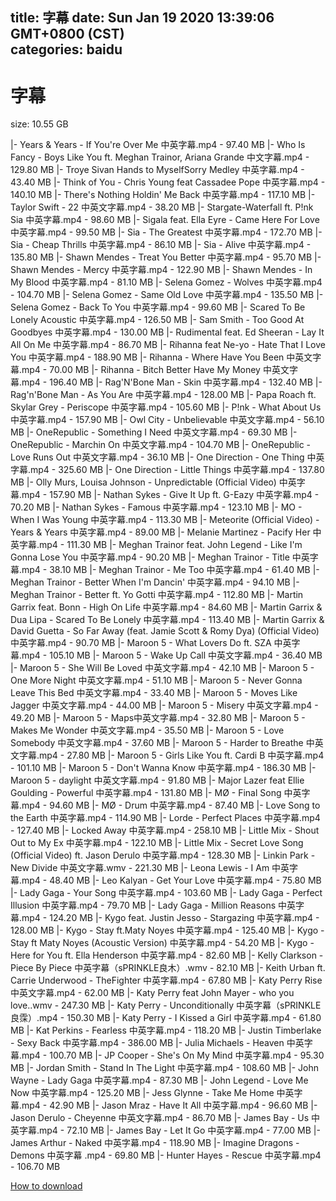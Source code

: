 
title: 字幕
date: Sun Jan 19 2020 13:39:06 GMT+0800 (CST)    
categories: baidu
---

# 字幕
size: 10.55 GB
 
 
|- Years & Years - If You're Over Me 中英字幕.mp4 - 97.40 MB
|- Who Is Fancy - Boys Like You ft. Meghan Trainor, Ariana Grande 中文字幕.mp4 - 129.80 MB
|- Troye Sivan Hands to MyselfSorry Medley 中英字幕.mp4 - 43.40 MB
|- Think of You - Chris Young feat Cassadee Pope 中英字幕.mp4 - 140.10 MB
|- There's Nothing Holdin' Me Back 中英字幕.mp4 - 117.10 MB
|- Taylor Swift - 22 中英文字幕.mp4 - 38.20 MB
|- Stargate-Waterfall ft. P!nk Sia 中英字幕.mp4 - 98.60 MB
|- Sigala feat. Ella Eyre - Came Here For Love 中英字幕.mp4 - 99.50 MB
|- Sia - The Greatest 中英字幕.mp4 - 172.70 MB
|- Sia - Cheap Thrills 中英字幕.mp4 - 86.10 MB
|- Sia - Alive 中英字幕.mp4 - 135.80 MB
|- Shawn Mendes - Treat You Better 中英字幕.mp4 - 95.70 MB
|- Shawn Mendes - Mercy 中英字幕.mp4 - 122.90 MB
|- Shawn Mendes - In My Blood 中英字幕.mp4 - 81.10 MB
|- Selena Gomez - Wolves 中英字幕.mp4 - 104.70 MB
|- Selena Gomez - Same Old Love 中英字幕.mp4 - 135.50 MB
|- Selena Gomez - Back To You 中英字幕.mp4 - 99.60 MB
|- Scared To Be Lonely Acoustic 中英字幕.mp4 - 126.50 MB
|- Sam Smith - Too Good At Goodbyes  中英字幕.mp4 - 130.00 MB
|- Rudimental feat. Ed Sheeran - Lay It All On Me 中英字幕.mp4 - 86.70 MB
|- Rihanna feat Ne-yo - Hate That I Love You 中英字幕.mp4 - 188.90 MB
|- Rihanna - Where Have You Been 中英文字幕.mp4 - 70.00 MB
|- Rihanna - Bitch Better Have My Money 中英文字幕.mp4 - 196.40 MB
|- Rag'N'Bone Man - Skin 中英字幕.mp4 - 132.40 MB
|- Rag'n'Bone Man - As You Are  中英字幕.mp4 - 128.00 MB
|- Papa Roach ft. Skylar Grey - Periscope 中英字幕.mp4 - 105.60 MB
|- P!nk - What About Us 中英字幕.mp4 - 157.90 MB
|- Owl City - Unbelievable 中英文字幕.mp4 - 56.10 MB
|- OneRepublic - Something I Need 中英文字幕.mp4 - 69.30 MB
|- OneRepublic - Marchin On 中英文字幕.mp4 - 104.70 MB
|- OneRepublic - Love Runs Out 中英文字幕.mp4 - 36.10 MB
|- One Direction - One Thing 中英字幕.mp4 - 325.60 MB
|- One Direction - Little Things 中英字幕.mp4 - 137.80 MB
|- Olly Murs, Louisa Johnson - Unpredictable (Official Video) 中英字幕.mp4 - 157.90 MB
|- Nathan Sykes - Give It Up ft. G-Eazy 中英字幕.mp4 - 70.20 MB
|- Nathan Sykes - Famous 中英字幕.mp4 - 123.10 MB
|- MO - When I Was Young 中英字幕.mp4 - 113.30 MB
|- Meteorite (Official Video) - Years & Years 中英字幕.mp4 - 89.00 MB
|- Melanie Martinez - Pacify Her 中英字幕.mp4 - 111.30 MB
|- Meghan Trainor feat. John Legend - Like I'm Gonna Lose You 中英字幕.mp4 - 90.20 MB
|- Meghan Trainor - Title 中英字幕.mp4 - 38.10 MB
|- Meghan Trainor - Me Too 中英字幕.mp4 - 61.40 MB
|- Meghan Trainor - Better When I'm Dancin' 中英字幕.mp4 - 94.10 MB
|- Meghan Trainor - Better ft. Yo Gotti 中英字幕.mp4 - 112.80 MB
|- Martin Garrix feat. Bonn - High On Life  中英字幕.mp4 - 84.60 MB
|- Martin Garrix & Dua Lipa - Scared To Be Lonely 中英字幕.mp4 - 113.40 MB
|- Martin Garrix & David Guetta - So Far Away (feat. Jamie Scott & Romy Dya) (Official Video) 中英字幕.mp4 - 90.70 MB
|- Maroon 5 - What Lovers Do ft. SZA 中英字幕.mp4 - 105.10 MB
|- Maroon 5 - Wake Up Call 中英文字幕.mp4 - 36.40 MB
|- Maroon 5 - She Will Be Loved 中英文字幕.mp4 - 42.10 MB
|- Maroon 5 - One More Night 中英文字幕.mp4 - 51.10 MB
|- Maroon 5 - Never Gonna Leave This Bed 中英文字幕.mp4 - 33.40 MB
|- Maroon 5 - Moves Like Jagger 中英文字幕.mp4 - 44.00 MB
|- Maroon 5 - Misery 中英文字幕.mp4 - 49.20 MB
|- Maroon 5 - Maps中英文字幕.mp4 - 32.80 MB
|- Maroon 5 - Makes Me Wonder 中英文字幕.mp4 - 35.50 MB
|- Maroon 5 - Love Somebody 中英文字幕.mp4 - 37.60 MB
|- Maroon 5 - Harder to Breathe 中英文字幕.mp4 - 27.80 MB
|- Maroon 5 - Girls Like You ft. Cardi B 中英字幕.mp4 - 101.10 MB
|- Maroon 5 - Don't Wanna Know 中英字幕.mp4 - 186.30 MB
|- Maroon 5 - daylight 中英文字幕.mp4 - 91.80 MB
|- Major Lazer feat Ellie Goulding - Powerful 中英字幕.mp4 - 131.80 MB
|- MØ - Final Song  中英字幕.mp4 - 94.60 MB
|- MØ - Drum  中英字幕.mp4 - 87.40 MB
|- Love Song to the Earth 中英字幕.mp4 - 114.90 MB
|- Lorde - Perfect Places   中英字幕.mp4 - 127.40 MB
|- Locked Away 中英字幕.mp4 - 258.10 MB
|- Little Mix - Shout Out to My Ex 中英字幕.mp4 - 122.10 MB
|- Little Mix - Secret Love Song (Official Video) ft. Jason Derulo 中英字幕.mp4 - 128.30 MB
|- Linkin Park - New Divide 中英文字幕.wmv - 221.30 MB
|- Leona Lewis - I Am 中英字幕.mp4 - 48.40 MB
|- Leo Kalyan - Get Your Love 中英字幕.mp4 - 75.80 MB
|- Lady Gaga - Your Song 中英字幕.mp4 - 103.60 MB
|- Lady Gaga - Perfect Illusion 中英字幕.mp4 - 79.70 MB
|- Lady Gaga - Million Reasons 中英字幕.mp4 - 124.20 MB
|- Kygo feat. Justin Jesso - Stargazing  中英字幕.mp4 - 128.00 MB
|- Kygo - Stay ft.Maty Noyes 中英字幕.mp4 - 125.40 MB
|- Kygo - Stay ft Maty Noyes (Acoustic Version) 中英字幕.mp4 - 54.20 MB
|- Kygo - Here for You ft. Ella Henderson 中英字幕.mp4 - 82.60 MB
|- Kelly Clarkson - Piece By Piece 中英字幕（sPRINKLE良木）.wmv - 82.10 MB
|- Keith Urban ft. Carrie Underwood - TheFighter 中英字幕.mp4 - 67.80 MB
|- Katy Perry Rise 中英文字幕.mp4 - 62.00 MB
|- Katy Perry feat John Mayer - who you love..wmv - 247.30 MB
|- Katy Perry - Unconditionally 中英字幕（sPRINKLE良霂）.mp4 - 150.30 MB
|- Katy Perry - I Kissed a Girl 中英字幕.mp4 - 61.80 MB
|- Kat Perkins - Fearless 中英字幕.mp4 - 118.20 MB
|- Justin Timberlake - Sexy Back 中英字幕.mp4 - 386.00 MB
|- Julia Michaels - Heaven 中英字幕.mp4 - 100.70 MB
|- JP Cooper - She's On My Mind 中英字幕.mp4 - 95.30 MB
|- Jordan Smith - Stand In The Light  中英字幕.mp4 - 108.60 MB
|- John Wayne - Lady Gaga 中英字幕.mp4 - 87.30 MB
|- John Legend - Love Me Now 中英字幕.mp4 - 125.20 MB
|- Jess Glynne - Take Me Home 中英字幕.mp4 - 42.90 MB
|- Jason Mraz  - Have It All 中英字幕.mp4 - 96.60 MB
|- Jason Derulo - Cheyenne 中英文字幕.mp4 - 86.70 MB
|- James Bay - Us 中英字幕.mp4 - 72.10 MB
|- James Bay - Let It Go  中英字幕.mp4 - 77.00 MB
|- James Arthur - Naked 中英字幕.mp4 - 118.90 MB
|- Imagine Dragons - Demons 中英字幕 .mp4 - 69.80 MB
|- Hunter Hayes - Rescue  中英字幕.mp4 - 106.70 MB

[How to download](https://bpcam.bemobtrk.com/go/2ceec3aa-1ca2-46d6-b9ff-aaa5c184517c?jno=131)